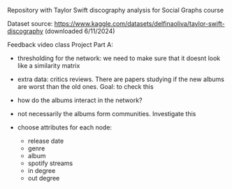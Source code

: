 Repository with Taylor Swift discography analysis for Social Graphs course

Dataset source: https://www.kaggle.com/datasets/delfinaoliva/taylor-swift-discography (downloaded 6/11/2024)

Feedback video class Project Part A:

- thresholding for the network: we need to make sure that it doesnt look like a similarity matrix
- extra data: critics reviews. There are papers studying if the new albums are worst than the old ones. Goal: to check this
- how do the albums interact in the network?
- not necessarily the albums form communities. Investigate this

- choose attributes for each node:
    - release date
    - genre
    - album
    - spotify streams
    - in degree
    - out degree